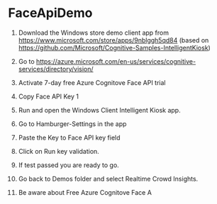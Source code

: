 # FaceApiDemo

1. Download the Windows store demo client app from https://www.microsoft.com/store/apps/9nblggh5qd84
(based on https://github.com/Microsoft/Cognitive-Samples-IntelligentKiosk)


2. Go to https://azure.microsoft.com/en-us/services/cognitive-services/directory/vision/
3. Activate 7-day free Azure Cognitove Face API trial

4. Copy Face API Key 1
5. Run and open the Windows Client Intelligent Kiosk app.
6. Go to Hamburger-Settings in the app
7. Paste the Key to Face API key field
8. Click on Run key validation. 
9. If test passed you are ready to go.

10. Go back to Demos folder and select Realtime Crowd Insights.
11. Be aware about Free Azure Cognitove Face A
